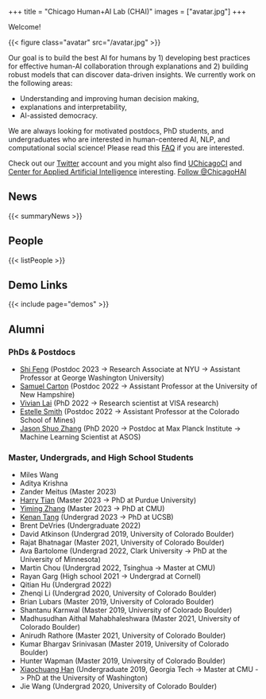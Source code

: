 +++
title = "Chicago Human+AI Lab (CHAI)"
images = ["avatar.jpg"]
+++

Welcome!

{{< figure class="avatar" src="/avatar.jpg" >}}

Our goal is to build the best AI for humans by 1) developing best practices for effective human-AI collaboration through explanations and 2) building robust models that can discover data-driven insights.
We currently work on the following areas:

* Understanding and improving human decision making,
* explanations and interpretability,
* AI-assisted democracy.


We are always looking for motivated postdocs, PhD students, and undergraduates who are interested in human-centered AI, NLP, and computational social science! Please read this [FAQ](https://chenhaot.com/faq.html) if you are interested. 

Check out our [Twitter](https://twitter.com/ChicagoHAI) account and you might also find [UChicagoCI](https://twitter.com/UChicagoCI) and [Center for Applied Artificial Intelligence](https://www.chicagobooth.edu/research/center-for-applied-artificial-intelligence) interesting.
<a href="https://twitter.com/ChicagoHAI?ref_src=twsrc%5Etfw" class="twitter-follow-button" data-show-count="false">Follow @ChicagoHAI</a><script async src="https://platform.twitter.com/widgets.js" charset="utf-8"></script>


## News

{{< summaryNews >}}

## People

{{< listPeople >}}

## Demo Links

{{< include page="demos" >}}

## Alumni

### PhDs & Postdocs

* [Shi Feng](https://ihsgnef.github.io/) (Postdoc 2023 -> Research Associate at NYU -> Assistant Professor at George Washington University)
* [Samuel Carton](https://shcarton.github.io/) (Postdoc 2022 -> Assistant Professor at the University of New Hampshire)
* [Vivian Lai](https://vivlai.github.io/) (PhD 2022 -> Research scientist at VISA research) 
* [Estelle Smith](https://estellesmithphd.com) (Postdoc 2022 -> Assistant Professor at the Colorado School of Mines)
* [Jason Shuo Zhang](http://www.jasondarkblue.com/) (PhD 2020 -> Postdoc at Max Planck Institute -> Machine Learning Scientist at ASOS)

### Master, Undergrads, and High School Students

* Miles Wang
* Aditya Krishna 
* Zander Meitus (Master 2023)
* [Harry Tian](https://harry-tian.github.io/) (Master 2023 -> PhD at Purdue University)
* [Yiming Zhang](https://y0mingzhang.github.io) (Master 2023 -> PhD at CMU)
* [Kenan Tang](https://kenantang.github.io/page/) (Undergrad 2023 -> PhD at UCSB)
* Brent DeVries (Undergraduate 2022)
* David Atkinson (Undergrad 2019, University of Colorado Boulder)
* Rajat Bhatnagar (Master 2021, University of Colorado Boulder)
* Ava Bartolome (Undergrad 2022, Clark University -> PhD at the University of Minnesota)
* Martin Chou (Undergrad 2022, Tsinghua -> Master at CMU)
* Rayan Garg (High school 2021 -> Undergrad at Cornell)
* Qitian Hu (Undergrad 2022)
* Zhenqi Li (Undergrad 2020, University of Colorado Boulder)
* Brian Lubars (Master 2019, University of Colorado Boulder)
* Shantanu Karnwal (Master 2019, University of Colorado Boulder)
* Madhusudhan Aithal Mahabhaleshwara (Master 2021, University of Colorado Boulder)
* Anirudh Rathore (Master 2021, University of Colorado Boulder)
* Kumar Bhargav Srinivasan (Master 2019, University of Colorado Boulder)
* Hunter Wapman (Master 2019, University of Colorado Boulder)
* [Xiaochuang Han](https://xhan77.github.io/) (Undergraduate 2019, Georgia Tech -> Master at CMU -> PhD at the University of Washington)
* Jie Wang (Undergrad 2020, University of Colorado Boulder)
